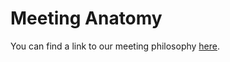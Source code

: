 # Meeting Anatomy

You can find a link to our meeting philosophy [here](https://www.figma.com/proto/uWC2Am9JwTGoCTh6oPHBCK/ourStory%3A-Meeting-Anatomy?page-id=1484%3A13108&node-id=1484%3A18966&viewport=-277%2C743%2C0.15&scaling=contain).
